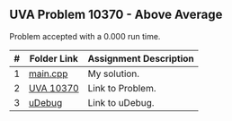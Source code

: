 ## UVA Problem 10370 - Above Average

Problem accepted with a 0.000 run time.

|  #  | Folder Link | Assignment Description |
| :-: | ----------- | ---------------------- |
| 1  |  [main.cpp](https://github.com/aelious/4883-Prog-Tech/blob/main/Assignments/UVA%20Problems/10370/main.cpp) | My solution.  |
| 2  | [UVA 10370](https://onlinejudge.org/index.php?option=onlinejudge&Itemid=8&page=show_problem&problem=1311)  |  Link to Problem. |
| 3  | [uDebug](https://www.udebug.com/UVa/10370)  |  Link to uDebug. |




